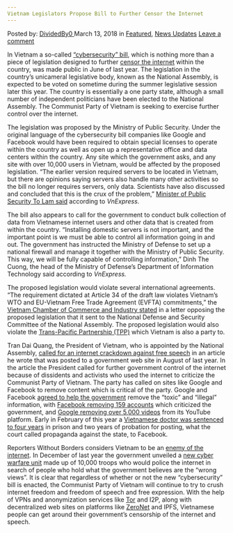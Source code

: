 ```yaml
---
Vietnam Legislators Propose Bill to Further Censor the Internet
---
```

<article class="post-listing post-25029 post type-post status-publish format-standard has-post-thumbnail hentry 
 tag-bill tag-censor tag-internet tag-legislators tag-propose tag-vietnam">
<div class="post-inner">
<span>Posted by: <a href="https://www.deepdotweb.com/author/dividedby0/" title="">DividedBy0 </a></span>
<span>March 13, 2018</span>
<span>in <a href="https://www.deepdotweb.com/category/deepdot-news/" rel="category tag">Featured</a>, <a href="https://www.deepdotweb.com/category/news-updates/" rel="category tag">News Updates</a></span>
<span><a href="https://www.deepdotweb.com/2018/03/13/vietnam-legislators-propose-bill-censor-internet/#respond">Leave a comment</a></span>


<p>In Vietnam a so-called <a href="https://www.washingtonpost.com/news/theworldpost/wp/2018/02/19/vietnam-internet/">“cybersecurity” bill</a>, which is nothing more than a piece of legislation designed to further <a href="https://www.deepdotweb.com/tag/censorship/">censor the internet</a> within the country, was made public in June of last year. The legislation in the country’s unicameral legislative body, known as the National Assembly, is expected to be voted on sometime during the summer legislative session later this year. The country is essentially a one party state, although a small number of independent politicians have been elected to the National Assembly. The Communist Party of Vietnam is seeking to exercise further control over the internet.</p>
<p>The legislation was proposed by the Ministry of Public Security. Under the original language of the cybersecurity bill companies like Google and Facebook would have been required to obtain special licenses to operate within the country as well as open up a representative office and data centers within the country. Any site which the government asks, and any site with over 10,000 users in Vietnam, would be affected by the proposed legislation. “The earlier version required servers to be located in Vietnam, but there are opinions saying servers also handle many other activities so the bill no longer requires servers, only data. Scientists have also discussed and concluded that this is the crux of the problem,” <a href="https://e.vnexpress.net/news/news/vietnam-cuts-domestic-server-requirement-for-foreign-firms-from-cyber-security-bill-3697069.html">Minister of Public Security To Lam said</a> according to <em>VnExpress</em>.</p>
<p>The bill also appears to call for the government to conduct bulk collection of data from Vietnamese internet users and other data that is created from within the country. “Installing domestic servers is not important, and the important point is we must be able to control all information going in and out. The government has instructed the Ministry of Defense to set up a national firewall and manage it together with the Ministry of Public Security. This way, we will be fully capable of controlling information,” Dinh The Cuong, the head of the Ministry of Defense&#8217;s Department of Information Technology said according to <em>VnExpress.</em></p>
<p>The proposed legislation would violate several international agreements. “The requirement dictated at Article 34 of the draft law violates Vietnam’s WTO and EU-Vietnam Free Trade Agreement (EVFTA) commitments,” the <a href="https://tuoitrenews.vn/news/business/20171103/draft-law-requires-facebook-google-to-open-data-centers-in-vietnam/42438.html">Vietnam Chamber of Commerce and Industry stated</a> in a letter opposing the proposed legislation that it sent to the National Defense and Security Committee of the National Assembly. The proposed legislation would also violate the <a href="https://www.deepdotweb.com/2016/02/09/trans-pacific-partnership-signed/">Trans-Pacific Partnership (TPP)</a> which Vietnam is also a party to.</p>
<p>Tran Dai Quang, the President of Vietnam, who is appointed by the National Assembly, <a href="https://www.reuters.com/article/us-vietnam-internet/vietnams-president-calls-for-tougher-internet-controls-idUSKCN1B00JW">called for an internet crackdown against free speech</a> in an article he wrote that was posted to a government web site in August of last year. In the article the President called for further government control of the internet because of dissidents and activists who used the internet to criticize the Communist Party of Vietnam. The party has called on sites like Google and Facebook to remove content which is critical of the party. Google and Facebook <a href="https://www.reuters.com/article/us-vietnam-google/vietnam-says-google-will-cooperate-in-removal-of-toxic-content-idUSKBN18M19U">agreed to help the government</a> remove the “toxic” and “illegal” information, with <a href="https://e.vnexpress.net/news/news/facebook-removes-159-anti-government-accounts-at-vietnam-s-request-official-3688612.html">Facebook removing 159 accounts</a> which criticized the government, and <a href="https://e.vnexpress.net/news/news/vietnam-unhappy-with-how-facebook-handles-requests-to-remove-toxic-content-3672127.html">Google removing over 5,000 videos</a> from its YouTube platform. Early in February of this year a <a href="https://e.vnexpress.net/news/news/vietnamese-facebooker-sentenced-to-4-years-in-prison-for-anti-state-propaganda-3707078.html">Vietnamese doctor was sentenced to four years</a> in prison and two years of probation for posting, what the court called propaganda against the state, to Facebook.</p>
<p>Reporters Without Borders considers Vietnam to be an <a href="http://march12.rsf.org/i/Report_EnemiesoftheInternet_2012.pdf">enemy of the internet</a>. In December of last year the government unveiled a <a href="https://www.reuters.com/article/us-vietnam-security-cyber/vietnam-unveils-10000-strong-cyber-unit-to-combat-wrong-views-idUSKBN1EK0XN">new cyber warfare unit</a> made up of 10,000 troops who would police the internet in search of people who hold what the government believes are the “wrong views”. It is clear that regardless of whether or not the new “cybersecurity” bill is enacted, the Communist Party of Vietnam will continue to try to crush internet freedom and freedom of speech and free expression. With the help of VPNs and anonymization services like <a href="https://www.deepdotweb.com/2016/12/21/pluggable-transports-tor-dodging-censorship/">Tor</a> and I2P, along with decentralized web sites on platforms like <a href="https://www.deepdotweb.com/2016/12/24/zeronet-disrupting-world-wide-web-kptx/">ZeroNet</a> and IPFS, Vietnamese people can get around their government’s censorship of the internet and speech.</p>
</div>
<span style="display:none"><a href="https://www.deepdotweb.com/tag/bill/" rel="tag">bill</a> <a href="https://www.deepdotweb.com/tag/censor/" rel="tag">censor</a> <a href="https://www.deepdotweb.com/tag/internet/" rel="tag">internet</a> <a href="https://www.deepdotweb.com/tag/legislators/" rel="tag">legislators</a> <a href="https://www.deepdotweb.com/tag/propose/" rel="tag">propose</a> <a href="https://www.deepdotweb.com/tag/vietnam/" rel="tag">vietnam</a></span> <span style="display:none" class="updated">2018-03-13</span>
<div style="display:none" class="vcard author" itemprop="author" itemscope itemtype="http://schema.org/Person"><strong class="fn" itemprop="name"><a href="https://www.deepdotweb.com/author/dividedby0/" title="Posts by DividedBy0" rel="author">DividedBy0</a></strong></div>
</div>
</article>

